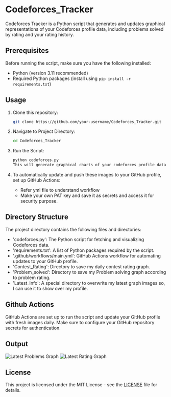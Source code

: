 # Codeforces_Tracker

Codeforces Tracker is a Python script that generates and updates graphical representations of your Codeforces profile data, including problems solved by rating and your rating history.

## Prerequisites

Before running the script, make sure you have the following installed:

- Python (version 3.11 recommended)
- Required Python packages (install using `pip install -r requirements.txt`)

## Usage

1. Clone this repository:

   ```bash
   git clone https://github.com/your-username/Codeforces_Tracker.git

2. Navigate to Project Directory:

   ```bash
   cd Codeforces_Tracker

3. Run the Script:

      ```bash
      python codeforces.py
   This will generate graphical charts of your codeforces profile data and save them in their respective directory.

4. To automatically update and push these images to your GitHub profile, set up GitHub Actions:
      - Refer yml file to understand workflow
      - Make your own PAT key and save it as secrets and access it for security purpose.


## Directory Structure

The project directory contains the following files and directories:

- 'codeforces.py': The Python script for fetching and visualizing Codeforces data.
- 'requirements.txt': A list of Python packages required by the script.
- '.github/workflows/main.yml':  GitHub Actions workflow for automating updates to your GitHub profile.
- 'Contest_Rating': Directory to save my daily contest rating graph.
- 'Problem_solved': Directory to save my Problem solving graph according to problem rating.
- 'Latest_Info': A special directory to overwrite my latest graph images so, I can use it to show over my profile.


## Github Actions

GitHub Actions are set up to run the script and update your GitHub profile with fresh images daily. Make sure to configure your GitHub repository secrets for authentication.


## Output

![Latest Problems Graph](https://github.com/CoderInTheNorth-049/Codeforces_Tracker/blob/main/Latest_Info/contest_rating_graph.png)
![Latest Rating Graph](https://github.com/CoderInTheNorth-049/Codeforces_Tracker/blob/main/Latest_Info/solved_problems_graph.png)


## License
This project is licensed under the MIT License - see the [LICENSE](https://github.com/CoderInTheNorth-049/Codeforces_Tracker/blob/main/LICENSE) file for details.

